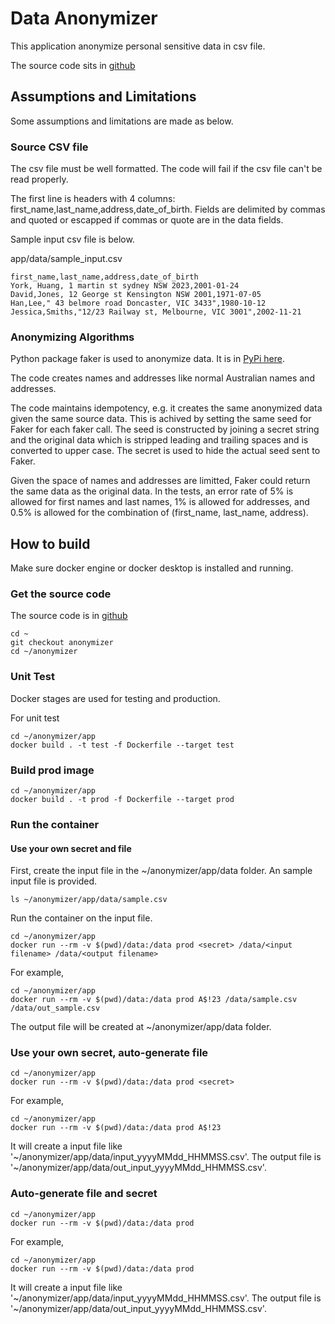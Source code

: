 # Data Anonymizer

This application anonymize personal sensitive data in csv file.

The source code sits in [github](https://github.com/yorkhuang-au/anonymizer)

## Assumptions and Limitations
Some assumptions and limitations are made as below.

### Source CSV file
The csv file must be well formatted. The code will fail if the csv file can't be read properly.

The first line is headers with 4 columns: first_name,last_name,address,date_of_birth.
Fields are delimited by commas and quoted or escapped if commas or quote are in the data fields.

Sample input csv file is below.

app/data/sample_input.csv
```
first_name,last_name,address,date_of_birth
York, Huang, 1 martin st sydney NSW 2023,2001-01-24
David,Jones, 12 George st Kensington NSW 2001,1971-07-05
Han,Lee," 43 belmore road Doncaster, VIC 3433",1980-10-12
Jessica,Smiths,"12/23 Railway st, Melbourne, VIC 3001",2002-11-21
```

### Anonymizing Algorithms
Python package faker is used to anonymize data. It is in [PyPi here](https://pypi.org/project/Faker/).

The code creates names and addresses like normal Australian names and addresses.

The code maintains idempotency, e.g. it creates the same anonymized data given the same source data. This is achived by setting the same seed for Faker for each faker call. The seed is constructed by joining a secret string and the original data which is stripped leading and trailing spaces and is converted to upper case. The secret is used to hide the actual seed sent to Faker.

Given the space of names and addresses are limitted, Faker could return the same data as the original data. In the tests, an error rate of 5% is allowed for first names and last names, 1% is allowed for addresses, and 0.5% is allowed for the combination of (first_name, last_name, address).


## How to build

Make sure docker engine or docker desktop is installed and running.

### Get the source code
The source code is in [github](https://github.com/yorkhuang-au/anonymizer)

```
cd ~
git checkout anonymizer
cd ~/anonymizer
```

### Unit Test
Docker stages are used for testing and production.

For unit test
```
cd ~/anonymizer/app
docker build . -t test -f Dockerfile --target test
```

### Build prod image
```
cd ~/anonymizer/app
docker build . -t prod -f Dockerfile --target prod
```

### Run the container

#### Use your own secret and file
First, create the input file in the ~/anonymizer/app/data folder.
An sample input file is provided.

```
ls ~/anonymizer/app/data/sample.csv
```

Run the container on the input file.
```
cd ~/anonymizer/app
docker run --rm -v $(pwd)/data:/data prod <secret> /data/<input filename> /data/<output filename>
```

For example, 

```
cd ~/anonymizer/app
docker run --rm -v $(pwd)/data:/data prod A$!23 /data/sample.csv /data/out_sample.csv
```
The output file will be created at ~/anonymizer/app/data folder.

### Use your own secret, auto-generate file
```
cd ~/anonymizer/app
docker run --rm -v $(pwd)/data:/data prod <secret>
```

For example, 

```
cd ~/anonymizer/app
docker run --rm -v $(pwd)/data:/data prod A$!23
```

It will create a input file like '~/anonymizer/app/data/input_yyyyMMdd_HHMMSS.csv'.
The output file is '~/anonymizer/app/data/out_input_yyyyMMdd_HHMMSS.csv'.


### Auto-generate file and secret
```
cd ~/anonymizer/app
docker run --rm -v $(pwd)/data:/data prod
```

For example, 

```
cd ~/anonymizer/app
docker run --rm -v $(pwd)/data:/data prod
```

It will create a input file like '~/anonymizer/app/data/input_yyyyMMdd_HHMMSS.csv'.
The output file is '~/anonymizer/app/data/out_input_yyyyMMdd_HHMMSS.csv'.
